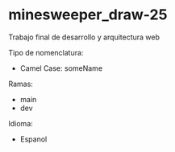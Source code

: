 # minesweeper_draw-25
Trabajo final de desarrollo y arquitectura web

Tipo de nomenclatura:
- Camel Case: someName

Ramas:
- main
- dev

Idioma:
- Espanol



